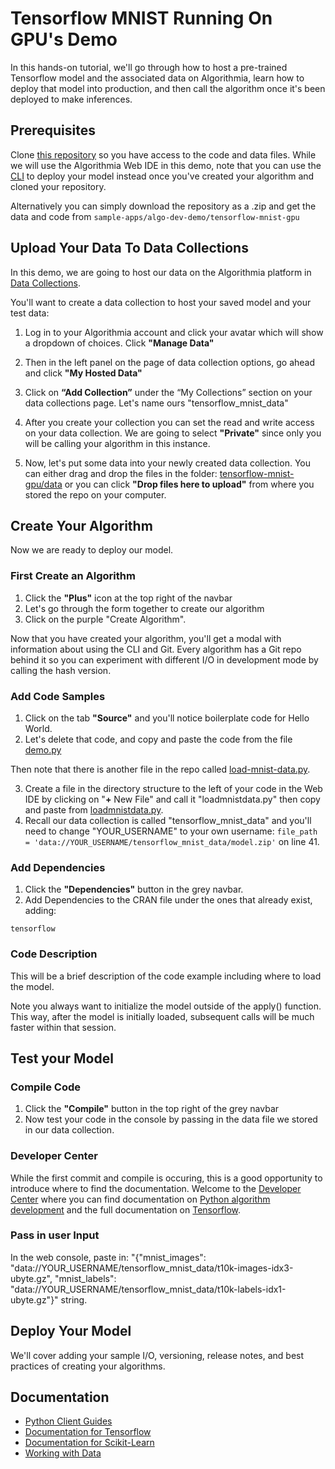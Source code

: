 # Tensorflow MNIST Running On GPU's Demo

In this hands-on tutorial, we'll go through how to host a pre-trained Tensorflow model and the associated data on Algorithmia, learn how to deploy that model into production, and then call the algorithm once it's been deployed to make inferences.

## Prerequisites 

Clone [this repository](https://github.com/algorithmiaio/sample-apps/) so you have access to the code and data files. While we will use the Algorithmia Web IDE in this demo, note that you can use the [CLI](https://algorithmia.com/developers/clients/cli/) to deploy your model instead once you've created your algorithm and cloned your repository.

Alternatively you can simply download the repository as a .zip and get the data and code from `sample-apps/algo-dev-demo/tensorflow-mnist-gpu`

## Upload Your Data To Data Collections

In this demo, we are going to host our data on the Algorithmia platform in [Data Collections](https://algorithmia.com/developers/data/hosted/). 

You'll want to create a data collection to host your saved model and your test data: 

1. Log in to your Algorithmia account and click your avatar which will show a dropdown of choices. Click **"Manage Data"**

2. Then in the left panel on the page of data collection options, go ahead and click **"My Hosted Data"**

3. Click on **“Add Collection”** under the “My Collections” section on your data collections page. Let's name ours "tensorflow_mnist_data"

4. After you create your collection you can set the read and write access on your data collection. We are going to select **"Private"** since only you will be calling your algorithm in this instance. 

5. Now, let's put some data into your newly created data collection. You can either drag and drop the files in the folder: [tensorflow-mnist-gpu/data](https://github.com/algorithmiaio/sample-apps/raw/master/algo-dev-demo/tensorflow-mnist-gpu/data) or you can click **"Drop files here to upload"** from where you stored the repo on your computer.

## Create Your Algorithm

Now we are ready to deploy our model.

### First Create an Algorithm
1. Click the **"Plus"** icon at the top right of the navbar
2. Let's go through the form together to create our algorithm
3. Click on the purple "Create Algorithm".

Now that you have created your algorithm, you'll get a modal with information about using the CLI and Git. Every algorithm has a Git repo behind it so you can experiment with different I/O in development mode by calling the hash version.

### Add Code Samples
1. Click on the tab **"Source"** and you'll notice boilerplate code for Hello World.
2. Let's delete that code, and copy and paste the code from the file [demo.py](https://github.com/algorithmiaio/sample-apps/blob/master/algo-dev-demo/tensorflow-mnist-gpu/demo.py)

Then note that there is another file in the repo called [load-mnist-data.py](https://github.com/algorithmiaio/sample-apps/blob/master/algo-dev-demo/tensorflow-mnist-gpu/loadmnistdata.py).

3. Create a file in the directory structure to the left of your code in the Web IDE by clicking on "**+** New File" and call it "loadmnistdata.py" then copy and paste from [loadmnistdata.py](https://github.com/algorithmiaio/sample-apps/blob/master/algo-dev-demo/tensorflow-mnist-gpu/loadmnistdata.py).
4. Recall our data collection is called "tensorflow_mnist_data" and you'll need
to change "YOUR_USERNAME" to your own username: `file_path =
'data://YOUR_USERNAME/tensorflow_mnist_data/model.zip'` on line 41.

### Add Dependencies
1. Click the **"Dependencies"** button in the grey navbar.
2. Add Dependencies to the CRAN file under the ones that already exist, adding:
```
tensorflow
```
 
### Code Description
This will be a brief description of the code example including where to load the model. 

Note you always want to initialize the model outside of the apply() function. This way, after the model is initially loaded, subsequent calls will be much faster within that session.

## Test your Model

### Compile Code
1. Click the **"Compile"** button in the top right of the grey navbar
2. Now test your code in the console by passing in the data file we stored in our data collection.

### Developer Center
While the first commit and compile is occuring, this is a good opportunity to introduce where to find the documentation. Welcome to the [Developer Center](https://algorithmia.com/developers/) where you can find documentation on [Python algorithm development](https://algorithmia.com/developers/algorithm-development/languages/python/) and the full documentation on [Tensorflow](https://algorithmia.com/developers/model-deployment/tensorflow/).

### Pass in user Input
In the web console, paste in: "{"mnist_images": "data://YOUR_USERNAME/tensorflow_mnist_data/t10k-images-idx3-ubyte.gz", "mnist_labels": "data://YOUR_USERNAME/tensorflow_mnist_data/t10k-labels-idx1-ubyte.gz"}" string.

## Deploy Your Model
We'll cover adding your sample I/O, versioning, release notes, and best practices of creating your algorithms.

## Documentation

- [Python Client Guides](https://algorithmia.com/developers/algorithm-development/languages/python/)
- [Documentation for Tensorflow](https://algorithmia.com/developers/model-deployment/tensorflow/)
- [Documentation for Scikit-Learn](https://algorithmia.com/developers/model-deployment/scikit/)
- [Working with Data](https://algorithmia.com/developers/data/)

